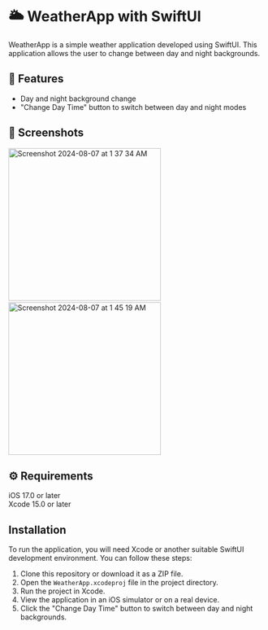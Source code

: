 # 🌥️ WeatherApp with SwiftUI
WeatherApp is a simple weather application developed using SwiftUI. This application allows the user to change between day and night backgrounds.

## 📍 Features

- Day and night background change
- "Change Day Time" button to switch between day and night modes

## 📸 Screenshots
<p>
  <img width="300" alt="Screenshot 2024-08-07 at 1 37 34 AM" src="https://github.com/user-attachments/assets/8fcfaec9-ff07-441e-a7c9-af4fe1631baf" />
  &nbsp; &nbsp; &nbsp; &nbsp; &nbsp; &nbsp; <!-- This adds space between the images -->
  <img width="300" alt="Screenshot 2024-08-07 at 1 45 19 AM" src="https://github.com/user-attachments/assets/0e22a5d6-4c48-49b4-a51f-095351f61361" />
</p>

## ⚙️ Requirements
iOS 17.0 or later
<br>
Xcode 15.0 or later

##  Installation
To run the application, you will need Xcode or another suitable SwiftUI development environment. You can follow these steps:

1. Clone this repository or download it as a ZIP file.
2. Open the `WeatherApp.xcodeproj` file in the project directory.
3. Run the project in Xcode.
4. View the application in an iOS simulator or on a real device.
5. Click the "Change Day Time" button to switch between day and night backgrounds.
